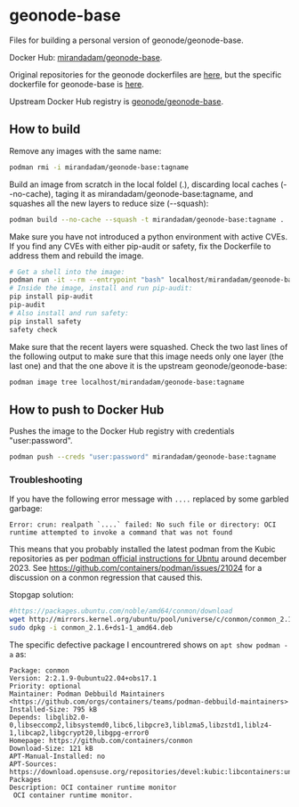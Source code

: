 # geonode-base

Files for building a personal version of geonode/geonode-base.

Docker Hub: [mirandadam/geonode-base](https://hub.docker.com/r/mirandadam/geonode-base).

Original repositories for the geonode dockerfiles are [here](https://github.com/GeoNode/geonode-docker), but the specific dockerfile for geonode-base is [here](https://github.com/GeoNode/geonode/tree/master/scripts/docker/base/ubuntu).

Upstream Docker Hub registry is [geonode/geonode-base](https://hub.docker.com/r/geonode/geonode-base).

## How to build

Remove any images with the same name:

```bash
podman rmi -i mirandadam/geonode-base:tagname
```

Build an image from scratch in the local foldel (.), discarding local caches (--no-cache), taging it as mirandadam/geonode-base:tagname, and squashes all the new layers to reduce size (--squash):

```bash
podman build --no-cache --squash -t mirandadam/geonode-base:tagname .
```

Make sure you have not introduced a python environment with active CVEs. If you find any CVEs with either pip-audit or safety, fix the Dockerfile to address them and rebuild the image.

```bash
# Get a shell into the image:
podman run -it --rm --entrypoint "bash" localhost/mirandadam/geonode-base:tagname
# Inside the image, install and run pip-audit:
pip install pip-audit
pip-audit
# Also install and run safety:
pip install safety
safety check
```

Make sure that the recent layers were squashed. Check the two last lines of the following output to make sure that this image needs only one layer (the last one) and that the one above it is the upstream geonode/geonode-base:

```bash
podman image tree localhost/mirandadam/geonode-base:tagname
```

## How to push to Docker Hub

Pushes the image to the Docker Hub registry with credentials "user:password".

```bash
podman push --creds "user:password" mirandadam/geonode-base:tagname
```

### Troubleshooting

If you have the following error message with `....` replaced by some garbled garbage:

```
Error: crun: realpath `....` failed: No such file or directory: OCI runtime attempted to invoke a command that was not found
```

This means that you probably installed the latest podman from the Kubic repositories as per [podman official instructions for Ubntu](https://podman.io/docs/installation#ubuntu) around december 2023. See <https://github.com/containers/podman/issues/21024> for a discussion on a conmon regression that caused this.

Stopgap solution:

```bash
#https://packages.ubuntu.com/noble/amd64/conmon/download
wget http://mirrors.kernel.org/ubuntu/pool/universe/c/conmon/conmon_2.1.6+ds1-1_amd64.deb
sudo dpkg -i conmon_2.1.6+ds1-1_amd64.deb
```

The specific defective package I encountrered shows on `apt show podman -a` as:

```text
Package: conmon
Version: 2:2.1.9-0ubuntu22.04+obs17.1
Priority: optional
Maintainer: Podman Debbuild Maintainers <https://github.com/orgs/containers/teams/podman-debbuild-maintainers>
Installed-Size: 795 kB
Depends: libglib2.0-0,libseccomp2,libsystemd0,libc6,libpcre3,liblzma5,libzstd1,liblz4-1,libcap2,libgcrypt20,libgpg-error0
Homepage: https://github.com/containers/conmon
Download-Size: 121 kB
APT-Manual-Installed: no
APT-Sources: https://download.opensuse.org/repositories/devel:kubic:libcontainers:unstable/xUbuntu_22.04  Packages
Description: OCI container runtime monitor
 OCI container runtime monitor.
```
